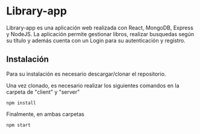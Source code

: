 # Library-app

Library-app es una aplicación web realizada con React, MongoDB, Express y NodeJS. La aplicación permite gestionar libros, realizar busquedas según su título y además cuenta con un Login para su autenticación y registro.

## Instalación

Para su instalación es necesario descargar/clonar el repositorio.  

Una vez clonado, es necesario realizar los siguientes comandos en la carpeta de "client" y "server"

    npm install

Finalmente, en ambas carpetas

    npm start


